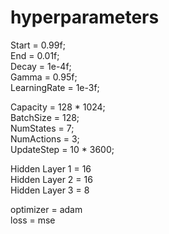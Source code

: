 # hyperparameters
Start = 0.99f;\
End   = 0.01f;\
Decay = 1e-4f;\
Gamma = 0.95f;\
LearningRate = 1e-3f;

Capacity  = 128 * 1024;\
BatchSize  = 128;\
NumStates  = 7;\
NumActions = 3;\
UpdateStep = 10 * 3600;

Hidden Layer 1 = 16\
Hidden Layer 2 = 16\
Hidden Layer 3 = 8

optimizer = adam\
loss = mse
